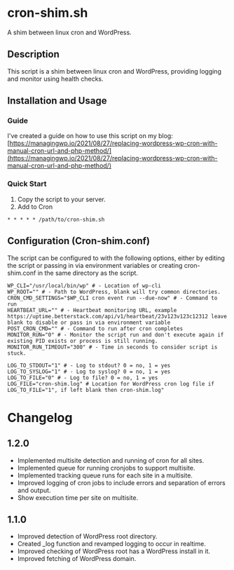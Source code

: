 # cron-shim.sh
A shim between linux cron and WordPress.

## Description
This script is a shim between linux cron and WordPress, providing logging and monitor using health checks.

## Installation and Usage
### Guide
I've created a guide on how to use this script on my blog: [https://managingwp.io/2021/08/27/replacing-wordpress-wp-cron-with-manual-cron-url-and-php-method/](https://managingwp.io/2021/08/27/replacing-wordpress-wp-cron-with-manual-cron-url-and-php-method/)
### Quick Start
1. Copy the script to your server.
2. Add to Cron
```
* * * * * /path/to/cron-shim.sh
```

## Configuration (Cron-shim.conf)
The script can be configured to with the following options, either by editing the script or passing in via environment variables or creating cron-shim.conf in the same directory as the script.

```
WP_CLI="/usr/local/bin/wp" # - Location of wp-cli
WP_ROOT="" # - Path to WordPress, blank will try common directories.
CRON_CMD_SETTINGS="$WP_CLI cron event run --due-now" # - Command to run
HEARTBEAT_URL="" # - Heartbeat monitoring URL, example https://uptime.betterstack.com/api/v1/heartbeat/23v123v123c12312 leave blank to disable or pass in via environment variable
POST_CRON_CMD="" # - Command to run after cron completes
MONITOR_RUN="0" # - Monitor the script run and don't execute again if existing PID exists or process is still running.
MONITOR_RUN_TIMEOUT="300" # - Time in seconds to consider script is stuck.

LOG_TO_STDOUT="1" # - Log to stdout? 0 = no, 1 = yes
LOG_TO_SYSLOG="1" # - Log to syslog? 0 = no, 1 = yes
LOG_TO_FILE="0" # - Log to file? 0 = no, 1 = yes
LOG_FILE="cron-shim.log" # Location for WordPress cron log file if LOG_TO_FILE="1", if left blank then cron-shim.log"
```

# Changelog
## 1.2.0
* Implemented multisite detection and running of cron for all sites.
* Implemented queue for running cronjobs to support multisite.
* Implemented tracking queue runs for each site in a multisite.
* Improved logging of cron jobs to include errors and separation of errors and output.
* Show execution time per site on multisite.

## 1.1.0
* Improved detection of WordPress root directory.
* Created _log function and revamped logging to occur in realtime.
* Improved checking of WordPress root has a WordPress install in it.
* Improved fetching of WordPress domain.
